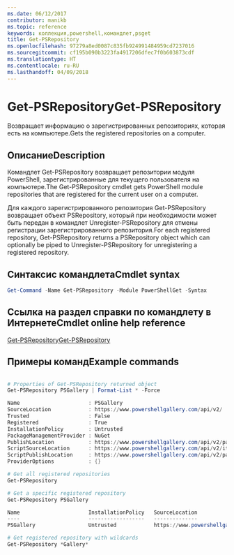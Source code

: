 ```yaml
---
ms.date: 06/12/2017
contributor: manikb
ms.topic: reference
keywords: коллекция,powershell,командлет,psget
title: Get-PSRepository
ms.openlocfilehash: 97279a8ed0087c835fb924991484959cd7237016
ms.sourcegitcommit: cf195b090b3223fa4917206dfec7f0b603873cdf
ms.translationtype: HT
ms.contentlocale: ru-RU
ms.lasthandoff: 04/09/2018
---
```

# <a name="get-psrepository"></a><span data-ttu-id="70f74-103">Get-PSRepository</span><span class="sxs-lookup"><span data-stu-id="70f74-103">Get-PSRepository</span></span>

<span data-ttu-id="70f74-104">Возвращает информацию о зарегистрированных репозиториях, которая есть на компьютере.</span><span class="sxs-lookup"><span data-stu-id="70f74-104">Gets the registered repositories on a computer.</span></span>

## <a name="description"></a><span data-ttu-id="70f74-105">Описание</span><span class="sxs-lookup"><span data-stu-id="70f74-105">Description</span></span>

<span data-ttu-id="70f74-106">Командлет Get-PSRepository возвращает репозитории модуля PowerShell, зарегистрированные для текущего пользователя на компьютере.</span><span class="sxs-lookup"><span data-stu-id="70f74-106">The Get-PSRepository cmdlet gets PowerShell module repositories that are registered for the current user on a computer.</span></span>

<span data-ttu-id="70f74-107">Для каждого зарегистрированного репозитория Get-PSRepository возвращает объект PSRepository, который при необходимости может быть передан в командлет Unregister-PSRepository для отмены регистрации зарегистрированного репозитория.</span><span class="sxs-lookup"><span data-stu-id="70f74-107">For each registered repository, Get-PSRepository returns a PSRepository object which can optionally be piped to Unregister-PSRepository for unregistering a registered repository.</span></span>

## <a name="cmdlet-syntax"></a><span data-ttu-id="70f74-108">Синтаксис командлета</span><span class="sxs-lookup"><span data-stu-id="70f74-108">Cmdlet syntax</span></span>
```powershell
Get-Command -Name Get-PSRepository -Module PowerShellGet -Syntax
```

## <a name="cmdlet-online-help-reference"></a><span data-ttu-id="70f74-109">Ссылка на раздел справки по командлету в Интернете</span><span class="sxs-lookup"><span data-stu-id="70f74-109">Cmdlet online help reference</span></span>

[<span data-ttu-id="70f74-110">Get-PSRepository</span><span class="sxs-lookup"><span data-stu-id="70f74-110">Get-PSRepository</span></span>](http://go.microsoft.com/fwlink/?LinkID=517127)

## <a name="example-commands"></a><span data-ttu-id="70f74-111">Примеры команд</span><span class="sxs-lookup"><span data-stu-id="70f74-111">Example commands</span></span>

```powershell

# Properties of Get-PSRepository returned object
Get-PSRepository PSGallery | Format-List * -Force

Name                      : PSGallery
SourceLocation            : https://www.powershellgallery.com/api/v2/
Trusted                   : False
Registered                : True
InstallationPolicy        : Untrusted
PackageManagementProvider : NuGet
PublishLocation           : https://www.powershellgallery.com/api/v2/package/
ScriptSourceLocation      : https://www.powershellgallery.com/api/v2/items/psscript/
ScriptPublishLocation     : https://www.powershellgallery.com/api/v2/package/
ProviderOptions           : {}

# Get all registered repositories
Get-PSRepository

# Get a specific registered repository
Get-PSRepository PSGallery

Name                      InstallationPolicy   SourceLocation
----                      ------------------   --------------
PSGallery                 Untrusted            https://www.powershellgallery.com/api/v2/

# Get registered repository with wildcards
Get-PSRepository *Gallery*

```